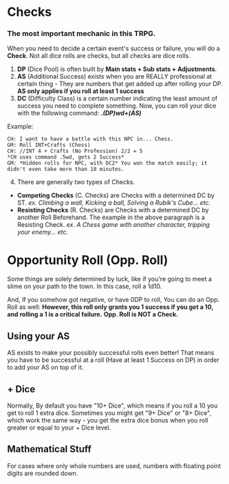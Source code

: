# Checks
### The most important mechanic in this TRPG.
When you need to decide a certain event's success or failure, you will do a **Check**. Not all dice rolls are checks, but all checks are dice rolls.

1. **DP** (Dice Pool) is often built by __Main stats + Sub stats + Adjustments__.
2. **AS** (Additional Success) exists when you are REALLY professional at certain thing - They are numbers that get added up after rolling your DP. **AS only applies if you roll at least 1 success**
3. **DC** (Difficulty Class) is a certain number indicating the least amount of success you need to complete something.
Now, you can roll your dice with the following command: ***.(DP)wd+(AS)***


Example:

```
CH: I want to have a battle with this NPC in... Chess.
GM: Roll INT+Crafts (Chess)
CH: //INT 4 + Crafts (No Profession) 2/2 = 5
*CH uses command .5wd, gets 2 Success*
GM: *Hidden rolls for NPC, with DC2* You won the match easily; it didn't even take more than 10 minutes.
```

4. There are generally two types of Checks.
- **Competing Checks** (C. Checks) are Checks with a determined DC by ST. 
*ex. Climbing a wall, Kicking a ball, Solving a Rubik's Cube... etc.*
- **Resisting Checks** (R. Checks) are Checks with a determined DC by another Roll Beforehand. The example in the above paragraph is a Resisting Check.
*ex. A Chess game with another character, tripping your enemy... etc.*

# Opportunity Roll (Opp. Roll)
Some things are solely determined by luck, like if you're going to meet a slime on your path to the town. In this case, roll a 1d10.

And, If you somehow got negative, or have 0DP to roll, You can do an Opp. Roll as well: __However, this roll only grants you 1 success if you get a 10, and rolling a 1 is a critical failure.__
**Opp. Roll is NOT a Check.**

## Using your AS
AS exists to make your possibly successful rolls even better! That means you have to be successful at a roll (Have at least 1 Success on DP) in order to add your AS on top of it.

## + Dice
Normally, By default you have "10+ Dice", which means if you roll a 10 you get to roll 1 extra dice. Sometimes you might get "9+ Dice" or "8+ Dice", which work the same way - you get the extra dice bonus when you roll greater or equal to your + Dice level.

## Mathematical Stuff
For cases where only whole numbers are used, numbers with floating point digits are rounded down.
